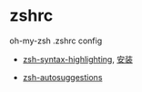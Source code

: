 # zshrc
oh-my-zsh .zshrc config


- [zsh-syntax-highlighting](https://github.com/zsh-users/zsh-syntax-highlighting), [安装](https://github.com/zsh-users/zsh-syntax-highlighting/blob/master/INSTALL.md)
  
- [zsh-autosuggestions](https://github.com/zsh-users/zsh-autosuggestions)